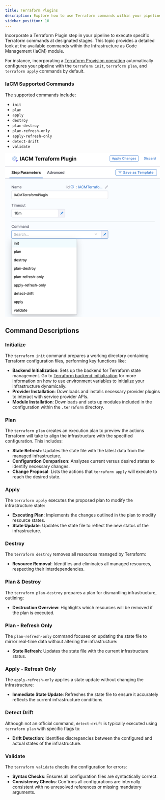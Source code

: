 ```yaml
---
title: Terraform Plugins
description: Explore how to use Terraform commands within your pipelines effectively.
sidebar_position: 10
---
```


Incorporate a Terraform Plugin step in your pipeline to execute specific Terraform commands at designated stages. This topic provides a detailed look at the available commands within the Infrastructure as Code Management (IaCM) module.  

For instance, incorporating a [Terraform Provision operation](docs/infra-as-code-management/pipelines/operations/provision-workspace.md) automatically configures your pipeline with the `terraform init`, `terraform plan`, and `terraform apply` commands by default.

### IaCM Supported Commands

The supported commands include:
- `init`
- `plan`
- `apply`
- `destroy`
- `plan-destroy`
- `plan-refresh-only`
- `apply-refresh-only`
- `detect-drift`
- `validate`

![Terraform Plugins](./static/tf_plugins.png)

## Command Descriptions

### Initialize
The `terraform init` command prepares a working directory containing Terraform configuration files, performing key functions like:
- **Backend Initialization**: Sets up the backend for Terraform state management. Go to [Terraform backend initialization](https://developer.harness.io/docs/infra-as-code-management/terraform-backend/init-configuration) for more information on how to use environment variables to initialize your infrastructure dynamically.
- **Provider Installation**: Downloads and installs necessary provider plugins to interact with service provider APIs.
- **Module Installation**: Downloads and sets up modules included in the configuration within the `.terraform` directory.

### Plan
The `terraform plan` creates an execution plan to preview the actions Terraform will take to align the infrastructure with the specified configuration. This includes:
- **State Refresh**: Updates the state file with the latest data from the managed infrastructure.
- **Configuration Comparison**: Analyzes current versus desired states to identify necessary changes.
- **Change Proposal**: Lists the actions that `terraform apply` will execute to reach the desired state.

### Apply
The `terraform apply` executes the proposed plan to modify the infrastructure state:
- **Executing Plan**: Implements the changes outlined in the plan to modify resource states.
- **State Update**: Updates the state file to reflect the new status of the infrastructure.

### Destroy
The `terraform destroy` removes all resources managed by Terraform:
- **Resource Removal**: Identifies and eliminates all managed resources, respecting their interdependencies.

### Plan & Destroy
The `terraform plan-destroy` prepares a plan for dismantling infrastructure, outlining:
- **Destruction Overview**: Highlights which resources will be removed if the plan is executed.

### Plan - Refresh Only
The `plan-refresh-only` command focuses on updating the state file to mirror real-time data without altering the infrastructure:
- **State Refresh**: Updates the state file with the current infrastructure status.

### Apply - Refresh Only
The `apply-refresh-only` applies a state update without changing the infrastructure:
- **Immediate State Update**: Refreshes the state file to ensure it accurately reflects the current infrastructure conditions.

### Detect Drift
Although not an official command, `detect-drift` is typically executed using `terraform plan` with specific flags to:
- **Drift Detection**: Identifies discrepancies between the configured and actual states of the infrastructure.

### Validate
The `terraform validate` checks the configuration for errors:
- **Syntax Checks**: Ensures all configuration files are syntactically correct.
- **Consistency Checks**: Confirms all configurations are internally consistent with no unresolved references or missing mandatory arguments.